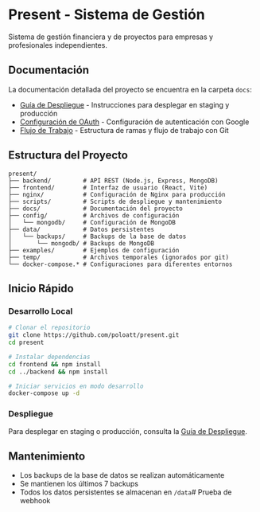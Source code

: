 # Present - Sistema de Gestión

Sistema de gestión financiera y de proyectos para empresas y profesionales independientes.

## Documentación

La documentación detallada del proyecto se encuentra en la carpeta `docs`:

- [Guía de Despliegue](docs/DEPLOYMENT.md) - Instrucciones para desplegar en staging y producción
- [Configuración de OAuth](docs/OAUTH_CONFIG.md) - Configuración de autenticación con Google
- [Flujo de Trabajo](docs/README.md) - Estructura de ramas y flujo de trabajo con Git

## Estructura del Proyecto   

```
present/
├── backend/         # API REST (Node.js, Express, MongoDB)
├── frontend/        # Interfaz de usuario (React, Vite)
├── nginx/           # Configuración de Nginx para producción
├── scripts/         # Scripts de despliegue y mantenimiento
├── docs/            # Documentación del proyecto
├── config/          # Archivos de configuración
│   └── mongodb/     # Configuración de MongoDB
├── data/            # Datos persistentes
│   └── backups/     # Backups de la base de datos
│       └── mongodb/ # Backups de MongoDB
├── examples/        # Ejemplos de configuración
├── temp/            # Archivos temporales (ignorados por git)
└── docker-compose.* # Configuraciones para diferentes entornos
```

## Inicio Rápido

### Desarrollo Local

```bash
# Clonar el repositorio
git clone https://github.com/poloatt/present.git
cd present

# Instalar dependencias
cd frontend && npm install
cd ../backend && npm install

# Iniciar servicios en modo desarrollo
docker-compose up -d
```

### Despliegue

Para desplegar en staging o producción, consulta la [Guía de Despliegue](docs/DEPLOYMENT.md).

## Mantenimiento

- Los backups de la base de datos se realizan automáticamente
- Se mantienen los últimos 7 backups
- Todos los datos persistentes se almacenan en `/data`# Prueba de webhook
